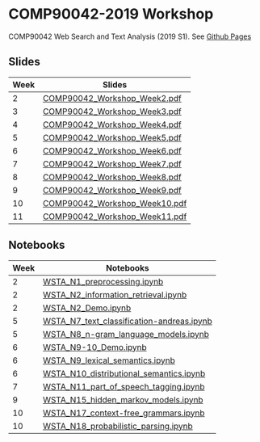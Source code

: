 # COMP90042-2019  Workshop

COMP90042 Web Search and Text Analysis (2019 S1). See [Github Pages](https://zenanz.github.io/comp90042-2019)


## Slides

Week|Slides 
----|--------------------------------
2|[COMP90042_Workshop_Week2.pdf](slides/COMP90042_Workshop_Week2.pdf)
3|[COMP90042_Workshop_Week3.pdf](slides/COMP90042_Workshop_Week3.pdf)
4|[COMP90042_Workshop_Week4.pdf](slides/COMP90042_Workshop_Week4.pdf)
5|[COMP90042_Workshop_Week5.pdf](slides/COMP90042_Workshop_Week5.pdf)
6|[COMP90042_Workshop_Week6.pdf](slides/COMP90042_Workshop_Week6.pdf)
7|[COMP90042_Workshop_Week7.pdf](slides/COMP90042_Workshop_Week7.pdf)
8|[COMP90042_Workshop_Week8.pdf](slides/COMP90042_Workshop_Week8.pdf)
9|[COMP90042_Workshop_Week9.pdf](slides/COMP90042_Workshop_Week9.pdf)
10|[COMP90042_Workshop_Week10.pdf](slides/COMP90042_Workshop_Week10.pdf)
11|[COMP90042_Workshop_Week11.pdf](slides/COMP90042_Workshop_Week11.pdf)

## Notebooks

Week|Notebooks
----|--------------------------------
2|[WSTA_N1_preprocessing.ipynb](ipynb/WSTA_N1_preprocessing.ipynb)
2|[WSTA_N2_information_retrieval.ipynb](ipynb/WSTA_N2_information_retrieval.ipynb)
2|[WSTA_N2_Demo.ipynb](ipynb/WSTA_N2_Demo.ipynb)
5|[WSTA_N7_text_classification-andreas.ipynb](ipynb/WSTA_N7_text_classification-andreas.ipynb)
5|[WSTA_N8_n-gram_language_models.ipynb](ipynb/WSTA_N8_n-gram_language_models.ipynb)
6|[WSTA_N9-10_Demo.ipynb](ipynb/WSTA_N9-10_Demo.ipynb)
6|[WSTA_N9_lexical_semantics.ipynb](ipynb/WSTA_N9_lexical_semantics.ipynb)
6|[WSTA_N10_distributional_semantics.ipynb](ipynb/WSTA_N10_distributional_semantics.ipynb)
7|[WSTA_N11_part_of_speech_tagging.ipynb](ipynb/WSTA_N11_part_of_speech_tagging.ipynb)
9|[WSTA_N15_hidden_markov_models.ipynb](https://github.com/trevorcohn/comp90042/blob/gh-pages/notebooks/WSTA_N15_hidden_markov_models.ipynb)
10|[WSTA_N17_context-free_grammars.ipynb](https://github.com/trevorcohn/comp90042/blob/gh-pages/notebooks/WSTA_N17_context-free_grammars.ipynb)
10|[WSTA_N18_probabilistic_parsing.ipynb](https://github.com/trevorcohn/comp90042/blob/gh-pages/notebooks/WSTA_N18_probabilistic_parsing.ipynb)

